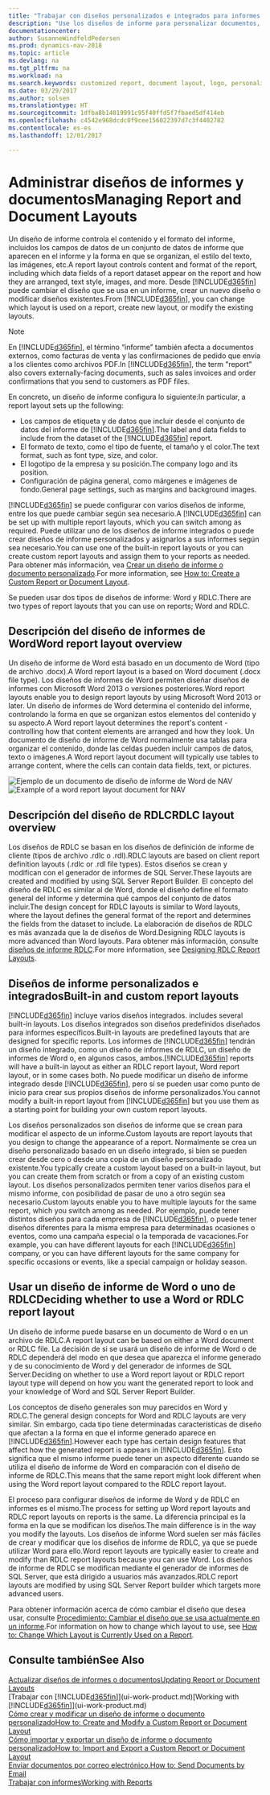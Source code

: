 ```yaml
---
title: "Trabajar con diseños personalizados e integrados para informes y documentos"
description: "Use los diseños de informe para personalizar documentos, por ejemplo, para personalizar la fuente, el logotipo o la configuración de página de los archivos PDF que envía a clientes."
documentationcenter: 
author: SusanneWindfeldPedersen
ms.prod: dynamics-nav-2018
ms.topic: article
ms.devlang: na
ms.tgt_pltfrm: na
ms.workload: na
ms.search.keywords: customized report, document layout, logo, personalize
ms.date: 03/29/2017
ms.author: solsen
ms.translationtype: HT
ms.sourcegitcommit: 1dfba8b14019991c95f40ffd5f7fbaed5df414eb
ms.openlocfilehash: c4542e968dcdc0f9cee156022397d7c3f4402782
ms.contentlocale: es-es
ms.lasthandoff: 12/01/2017

---
```

# <a name="managing-report-and-document-layouts"></a><span data-ttu-id="1cc32-103">Administrar diseños de informes y documentos</span><span class="sxs-lookup"><span data-stu-id="1cc32-103">Managing Report and Document Layouts</span></span>
<span data-ttu-id="1cc32-104">Un diseño de informe controla el contenido y el formato del informe, incluidos los campos de datos de un conjunto de datos de informe que aparecen en el informe y la forma en que se organizan, el estilo del texto, las imágenes, etc.</span><span class="sxs-lookup"><span data-stu-id="1cc32-104">A report layout controls content and format of the report, including which data fields of a report dataset appear on the report and how they are arranged, text style, images, and more.</span></span> <span data-ttu-id="1cc32-105">Desde [!INCLUDE[d365fin](includes/d365fin_md.md)] puede cambiar el diseño que se usa en un informe, crear un nuevo diseño o modificar diseños existentes.</span><span class="sxs-lookup"><span data-stu-id="1cc32-105">From [!INCLUDE[d365fin](includes/d365fin_md.md)], you can change which layout is used on a report, create new layout, or modify the existing layouts.</span></span>

> [!NOTE]  
>   <span data-ttu-id="1cc32-106">En [!INCLUDE[d365fin](includes/d365fin_md.md)], el término “informe” también afecta a documentos externos, como facturas de venta y las confirmaciones de pedido que envía a los clientes como archivos PDF.</span><span class="sxs-lookup"><span data-stu-id="1cc32-106">In [!INCLUDE[d365fin](includes/d365fin_md.md)], the term "report" also covers externally-facing documents, such as sales invoices and order confirmations that you send to customers as PDF files.</span></span>

<span data-ttu-id="1cc32-107">En concreto, un diseño de informe configura lo siguiente:</span><span class="sxs-lookup"><span data-stu-id="1cc32-107">In particular, a report layout sets up the following:</span></span>

* <span data-ttu-id="1cc32-108">Los campos de etiqueta y de datos que incluir desde el conjunto de datos del informe de [!INCLUDE[d365fin](includes/d365fin_md.md)].</span><span class="sxs-lookup"><span data-stu-id="1cc32-108">The label and data fields to include from the dataset of the [!INCLUDE[d365fin](includes/d365fin_md.md)] report.</span></span>
* <span data-ttu-id="1cc32-109">El formato de texto, como el tipo de fuente, el tamaño y el color.</span><span class="sxs-lookup"><span data-stu-id="1cc32-109">The text format, such as font type, size, and color.</span></span>
* <span data-ttu-id="1cc32-110">El logotipo de la empresa y su posición.</span><span class="sxs-lookup"><span data-stu-id="1cc32-110">The company logo and its position.</span></span>
* <span data-ttu-id="1cc32-111">Configuración de página general, como márgenes e imágenes de fondo.</span><span class="sxs-lookup"><span data-stu-id="1cc32-111">General page settings, such as margins and background images.</span></span>

<span data-ttu-id="1cc32-112">[!INCLUDE[d365fin](includes/d365fin_md.md)] se puede configurar con varios diseños de informe, entre los que puede cambiar según sea necesario.</span><span class="sxs-lookup"><span data-stu-id="1cc32-112">A [!INCLUDE[d365fin](includes/d365fin_md.md)] can be set up with multiple report layouts, which you can switch among as required.</span></span> <span data-ttu-id="1cc32-113">Puede utilizar uno de los diseños de informe integrados o puede crear diseños de informe personalizados y asignarlos a sus informes según sea necesario.</span><span class="sxs-lookup"><span data-stu-id="1cc32-113">You can use one of the built-in report layouts or you can create custom report layouts and assign them to your reports as needed.</span></span> <span data-ttu-id="1cc32-114">Para obtener más información, vea [Crear un diseño de informe o documento personalizado](ui-how-create-custom-report-layout.md).</span><span class="sxs-lookup"><span data-stu-id="1cc32-114">For more information, see [How to: Create a Custom Report or Document Layout](ui-how-create-custom-report-layout.md).</span></span>

<span data-ttu-id="1cc32-115">Se pueden usar dos tipos de diseños de informe: Word y RDLC.</span><span class="sxs-lookup"><span data-stu-id="1cc32-115">There are two types of report layouts that you can use on reports; Word and RDLC.</span></span>

## <a name="word-report-layout-overview"></a><span data-ttu-id="1cc32-116">Descripción del diseño de informes de Word</span><span class="sxs-lookup"><span data-stu-id="1cc32-116">Word report layout overview</span></span>
<span data-ttu-id="1cc32-117">Un diseño de informe de Word está basado en un documento de Word (tipo de archivo .docx).</span><span class="sxs-lookup"><span data-stu-id="1cc32-117">A Word report layout is a based on Word document (.docx file type).</span></span> <span data-ttu-id="1cc32-118">Los diseños de informes de Word permiten diseñar diseños de informes con Microsoft Word 2013 o versiones posteriores.</span><span class="sxs-lookup"><span data-stu-id="1cc32-118">Word report layouts enable you to design report layouts by using Microsoft Word 2013 or later.</span></span> <span data-ttu-id="1cc32-119">Un diseño de informes de Word determina el contenido del informe, controlando la forma en que se organizan estos elementos del contenido y su aspecto.</span><span class="sxs-lookup"><span data-stu-id="1cc32-119">A Word report layout determines the report's content - controlling how that content elements are arranged and how they look.</span></span> <span data-ttu-id="1cc32-120">Un documento de diseño de informe de Word normalmente usa tablas para organizar el contenido, donde las celdas pueden incluir campos de datos, texto o imágenes.</span><span class="sxs-lookup"><span data-stu-id="1cc32-120">A Word report layout document will typically use tables to arrange content, where the cells can contain data fields, text, or pictures.</span></span>

 <span data-ttu-id="1cc32-121">![Ejemplo de un documento de diseño de informe de Word de NAV](media/nav_wordreportlayout_edit_in_word_example.png "NAV_WordReportLayout_Edit_In_Word_Example")</span><span class="sxs-lookup"><span data-stu-id="1cc32-121">![Example of a word report layout document for NAV](media/nav_wordreportlayout_edit_in_word_example.png "NAV_WordReportLayout_Edit_In_Word_Example")</span></span>  

## <a name="rdlc-layout-overview"></a><span data-ttu-id="1cc32-122">Descripción del diseño de RDLC</span><span class="sxs-lookup"><span data-stu-id="1cc32-122">RDLC layout overview</span></span>
<span data-ttu-id="1cc32-123">Los diseños de RDLC se basan en los diseños de definición de informe de cliente (tipos de archivo .rdlc o .rdl).</span><span class="sxs-lookup"><span data-stu-id="1cc32-123">RDLC layouts are based on client report definition layouts (.rdlc or .rdl file types).</span></span> <span data-ttu-id="1cc32-124">Estos diseños se crean y modifican con el generador de informes de SQL Server.</span><span class="sxs-lookup"><span data-stu-id="1cc32-124">These layouts are created and modified by using SQL Server Report Builder.</span></span> <span data-ttu-id="1cc32-125">El concepto del diseño de RDLC es similar al de Word, donde el diseño define el formato general del informe y determina qué campos del conjunto de datos incluir.</span><span class="sxs-lookup"><span data-stu-id="1cc32-125">The design concept for RDLC layouts is similar to Word layouts, where the layout defines the general format of the report and determines the fields from the dataset to include.</span></span> <span data-ttu-id="1cc32-126">La elaboración de diseños de RDLC es más avanzada que la de diseños de Word.</span><span class="sxs-lookup"><span data-stu-id="1cc32-126">Designing RDLC layouts is more advanced than Word layouts.</span></span> <span data-ttu-id="1cc32-127">Para obtener más información, consulte [diseños de informe RDLC](https://msdn.microsoft.com/en-us/dynamics-nav/designing-rdlc-report-layouts).</span><span class="sxs-lookup"><span data-stu-id="1cc32-127">For more information, see [Designing RDLC Report Layouts](https://msdn.microsoft.com/en-us/dynamics-nav/designing-rdlc-report-layouts).</span></span>

## <a name="built-in-and-custom-report-layouts"></a><span data-ttu-id="1cc32-128">Diseños de informe personalizados e integrados</span><span class="sxs-lookup"><span data-stu-id="1cc32-128">Built-in and custom report layouts</span></span>
[!INCLUDE[d365fin](includes/d365fin_md.md)]<span data-ttu-id="1cc32-129"> incluye varios diseños integrados.</span><span class="sxs-lookup"><span data-stu-id="1cc32-129"> includes several built-in layouts.</span></span> <span data-ttu-id="1cc32-130">Los diseños integrados son diseños predefinidos diseñados para informes específicos.</span><span class="sxs-lookup"><span data-stu-id="1cc32-130">Built-in layouts are predefined layouts that are designed for specific reports.</span></span> <span data-ttu-id="1cc32-131">Los informes de [!INCLUDE[d365fin](includes/d365fin_md.md)] tendrán un diseño integrado, como un diseño de informes de RDLC, un diseño de informes de Word o, en algunos casos, ambos.</span><span class="sxs-lookup"><span data-stu-id="1cc32-131">[!INCLUDE[d365fin](includes/d365fin_md.md)] reports will have a built-in layout as either an RDLC report layout, Word report layout, or in some cases both.</span></span> <span data-ttu-id="1cc32-132">No puede modificar un diseño de informe integrado desde [!INCLUDE[d365fin](includes/d365fin_md.md)], pero sí se pueden usar como punto de inicio para crear sus propios diseños de informe personalizados.</span><span class="sxs-lookup"><span data-stu-id="1cc32-132">You cannot modify a built-in report layout from [!INCLUDE[d365fin](includes/d365fin_md.md)] but you use them as a starting point for building your own custom report layouts.</span></span>

<span data-ttu-id="1cc32-133">Los diseños personalizados son diseños de informe que se crean para modificar el aspecto de un informe.</span><span class="sxs-lookup"><span data-stu-id="1cc32-133">Custom layouts are report layouts that you design to change the appearance of a report.</span></span> <span data-ttu-id="1cc32-134">Normalmente se crea un diseño personalizado basado en un diseño integrado, si bien se pueden crear desde cero o desde una copia de un diseño personalizado existente.</span><span class="sxs-lookup"><span data-stu-id="1cc32-134">You typically create a custom layout based on a built-in layout, but you can create them from scratch or from a copy of an existing custom layout.</span></span> <span data-ttu-id="1cc32-135">Los diseños personalizados permiten tener varios diseños para el mismo informe, con posibilidad de pasar de uno a otro según sea necesario.</span><span class="sxs-lookup"><span data-stu-id="1cc32-135">Custom layouts enable you to have multiple layouts for the same report, which you switch among as needed.</span></span> <span data-ttu-id="1cc32-136">Por ejemplo, puede tener distintos diseños para cada empresa de [!INCLUDE[d365fin](includes/d365fin_md.md)], o puede tener diseños diferentes para la misma empresa para determinadas ocasiones o eventos, como una campaña especial o la temporada de vacaciones.</span><span class="sxs-lookup"><span data-stu-id="1cc32-136">For example, you can have different layouts for each [!INCLUDE[d365fin](includes/d365fin_md.md)] company, or you can have different layouts for the same company for specific occasions or events, like a special campaign or holiday season.</span></span>

## <a name="deciding-whether-to-use-a-word-or-rdlc-report-layout"></a><span data-ttu-id="1cc32-137">Usar un diseño de informe de Word o uno de RDLC</span><span class="sxs-lookup"><span data-stu-id="1cc32-137">Deciding whether to use a Word or RDLC report layout</span></span>
<span data-ttu-id="1cc32-138">Un diseño de informe puede basarse en un documento de Word o en un archivo de RDLC.</span><span class="sxs-lookup"><span data-stu-id="1cc32-138">A report layout can be based on either a Word document or RDLC file.</span></span> <span data-ttu-id="1cc32-139">La decisión de si se usará un diseño de informe de Word o de RDLC dependerá del modo en que desea que aparezca el informe generado y de su conocimiento de Word y del generador de informes de SQL Server.</span><span class="sxs-lookup"><span data-stu-id="1cc32-139">Deciding on whether to use a Word report layout or RDLC report layout type will depend on how you want the generated report to look and your knowledge of Word and SQL Server Report Builder.</span></span>

<span data-ttu-id="1cc32-140">Los conceptos de diseño generales son muy parecidos en Word y RDLC.</span><span class="sxs-lookup"><span data-stu-id="1cc32-140">The general design concepts for Word and RDLC layouts are very similar.</span></span> <span data-ttu-id="1cc32-141">Sin embargo, cada tipo tiene determinadas características de diseño que afectan a la forma en que el informe generado aparece en [!INCLUDE[d365fin](includes/d365fin_md.md)].</span><span class="sxs-lookup"><span data-stu-id="1cc32-141">However each type has certain design features that affect how the generated report is appears in [!INCLUDE[d365fin](includes/d365fin_md.md)].</span></span> <span data-ttu-id="1cc32-142">Esto significa que el mismo informe puede tener un aspecto diferente cuando se utiliza el diseño de informe de Word en comparación con el diseño de informe de RDLC.</span><span class="sxs-lookup"><span data-stu-id="1cc32-142">This means that the same report might look different when using the Word report layout compared to the RDLC report layout.</span></span>

<span data-ttu-id="1cc32-143">El proceso para configurar diseños de informe de Word y de RDLC en informes es el mismo.</span><span class="sxs-lookup"><span data-stu-id="1cc32-143">The process for setting up Word report layouts and RDLC report layouts on reports is the same.</span></span> <span data-ttu-id="1cc32-144">La diferencia principal es la forma en la que se modifican los diseños.</span><span class="sxs-lookup"><span data-stu-id="1cc32-144">The main difference is in the way you modify the layouts.</span></span> <span data-ttu-id="1cc32-145">Los diseños de informe Word suelen ser más fáciles de crear y modificar que los diseños de informe de RDLC, ya que se puede utilizar Word para ello.</span><span class="sxs-lookup"><span data-stu-id="1cc32-145">Word report layouts are typically easier to create and modify than RDLC report layouts because you can use Word.</span></span> <span data-ttu-id="1cc32-146">Los diseños de informe de RDLC se modifican mediante el generador de informes de SQL Server, que está dirigido a usuarios más avanzados.</span><span class="sxs-lookup"><span data-stu-id="1cc32-146">RDLC report layouts are modified by using SQL Server Report builder which targets more advanced users.</span></span>

<span data-ttu-id="1cc32-147">Para obtener información acerca de cómo cambiar el diseño que desea usar, consulte [Procedimiento: Cambiar el diseño que se usa actualmente en un informe](ui-how-change-layout-currently-used-report.md).</span><span class="sxs-lookup"><span data-stu-id="1cc32-147">For information on how to change which layout to use, see [How to: Change Which Layout is Currently Used on a Report](ui-how-change-layout-currently-used-report.md).</span></span>

## <a name="see-also"></a><span data-ttu-id="1cc32-148">Consulte también</span><span class="sxs-lookup"><span data-stu-id="1cc32-148">See Also</span></span>
[<span data-ttu-id="1cc32-149">Actualizar diseños de informes o documentos</span><span class="sxs-lookup"><span data-stu-id="1cc32-149">Updating Report or Document Layouts</span></span>](ui-update-report-layouts.md)  
<span data-ttu-id="1cc32-150">[Trabajar con [!INCLUDE[d365fin](includes/d365fin_md.md)]](ui-work-product.md)</span><span class="sxs-lookup"><span data-stu-id="1cc32-150">[Working with [!INCLUDE[d365fin](includes/d365fin_md.md)]](ui-work-product.md)</span></span>  
[<span data-ttu-id="1cc32-151">Cómo crear y modificar un diseño de informe o documento personalizado</span><span class="sxs-lookup"><span data-stu-id="1cc32-151">How to: Create and Modify a Custom Report or Document Layout</span></span>](ui-how-create-custom-report-layout.md)  
[<span data-ttu-id="1cc32-152">Cómo importar y exportar un diseño de informe o documento personalizado</span><span class="sxs-lookup"><span data-stu-id="1cc32-152">How to: Import and Export a Custom Report or Document Layout</span></span>](ui-how-import-and-export-report-layout.md)  
[<span data-ttu-id="1cc32-153">Enviar documentos por correo electrónico.</span><span class="sxs-lookup"><span data-stu-id="1cc32-153">How to: Send Documents by Email</span></span>](ui-how-send-documents-email.md)  
[<span data-ttu-id="1cc32-154">Trabajar con informes</span><span class="sxs-lookup"><span data-stu-id="1cc32-154">Working with Reports</span></span>](ui-work-report.md)  

